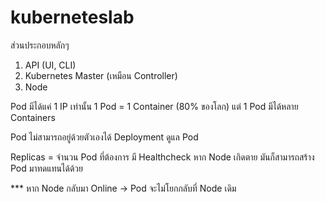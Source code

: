 # kuberneteslab

ส่วนประกอบหลักๆ
1. API (UI, CLI)
2. Kubernetes Master (เหมือน Controller)
3. Node

Pod มีได้แค่ 1 IP เท่านั้น
1 Pod = 1 Container (80% ของโลก) แต่ 1 Pod มีได้หลาย Containers

Pod ไม่สามารถอยู่ด้วยตัวเองได้
Deployment ดูแล Pod

Replicas = จำนวน Pod ที่ต้องการ
มี Healthcheck หาก Node เกิดตาย มันก็สามารถสร้าง Pod มาทดแทนได้ด้วย

*** หาก Node กลับมา Online -> Pod จะไม่โยกกลับที่ Node เดิม



